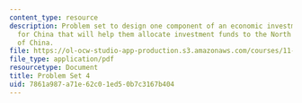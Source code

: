 ```yaml
---
content_type: resource
description: Problem set to design one component of an economic investment program
  for China that will help them allocate investment funds to the North and/or South
  of China.
file: https://ol-ocw-studio-app-production.s3.amazonaws.com/courses/11-481j-analyzing-and-accounting-for-regional-economic-growth-spring-2009/7861a987a71e62c01ed50b7c3167b404_MIT11_481Js09_pset04.pdf
file_type: application/pdf
resourcetype: Document
title: Problem Set 4
uid: 7861a987-a71e-62c0-1ed5-0b7c3167b404
---
```

